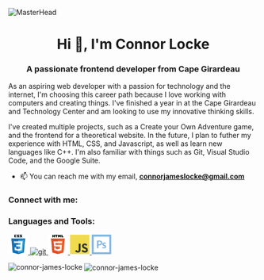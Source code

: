 ![MasterHead](https://i.pinimg.com/originals/87/f3/f1/87f3f1425b217691da645e97dbb50d55.gif)
<h1 align="center">Hi 👋, I'm Connor Locke</h1>
<h3 align="center">A passionate frontend developer from Cape Girardeau</h3>

<p>As an aspiring web developer with a passion for technology and the internet, I'm choosing this career path because I love working with computers and creating things. I've finished a year in at the Cape Girardeau and Technology Center and am looking to use my innovative thinking skills.</p>

<p>I've created multiple projects, such as a Create your Own Adventure game, and the frontend for a theoretical website. In the future, I plan to futher my experience with HTML, CSS, and Javascript, as well as learn new languages like C++. I'm also familiar with things such as Git, Visual Studio Code, and the Google Suite.</p>

- 📫 You can reach me with my email, **connorjameslocke@gmail.com**

<h3 align="left">Connect with me:</h3>
<p align="left">
</p>

<h3 align="left">Languages and Tools:</h3>
<p align="left"> <a href="https://www.w3schools.com/css/" target="_blank" rel="noreferrer"> <img src="https://raw.githubusercontent.com/devicons/devicon/master/icons/css3/css3-original-wordmark.svg" alt="css3" width="40" height="40"/> </a> <a href="https://git-scm.com/" target="_blank" rel="noreferrer"> <img src="https://www.vectorlogo.zone/logos/git-scm/git-scm-icon.svg" alt="git" width="40" height="40"/> </a> <a href="https://www.w3.org/html/" target="_blank" rel="noreferrer"> <img src="https://raw.githubusercontent.com/devicons/devicon/master/icons/html5/html5-original-wordmark.svg" alt="html5" width="40" height="40"/> </a> <a href="https://developer.mozilla.org/en-US/docs/Web/JavaScript" target="_blank" rel="noreferrer"> <img src="https://raw.githubusercontent.com/devicons/devicon/master/icons/javascript/javascript-original.svg" alt="javascript" width="40" height="40"/> </a> <a href="https://www.photoshop.com/en" target="_blank" rel="noreferrer"> <img src="https://raw.githubusercontent.com/devicons/devicon/master/icons/photoshop/photoshop-line.svg" alt="photoshop" width="40" height="40"/> </a> </p>

<p><img align="left" src="https://github-readme-stats.vercel.app/api/top-langs?username=connor-james-locke&show_icons=true&locale=en&layout=compact" alt="connor-james-locke" /></p>

<p>&nbsp;<img align="center" src="https://github-readme-stats.vercel.app/api?username=connor-james-locke&show_icons=true&locale=en" alt="connor-james-locke" /></p>
